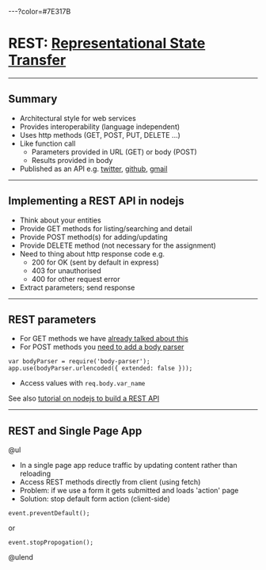 ---?color=#7E317B

# REST: [Representational State Transfer](https://en.wikipedia.org/wiki/Representational_state_transfer)

---

## Summary

- Architectural style for web services
- Provides interoperability (language independent)
- Uses http methods (GET, POST, PUT, DELETE ...)
- Like function call
  - Parameters provided in URL (GET) or body (POST) 
  - Results provided in body
- Published as an API e.g. [twitter](https://developer.twitter.com/en/docs/api-reference-index), [github](https://developer.github.com/v3/), [gmail](https://developers.google.com/gmail/api/v1/reference/)

---

## Implementing a REST API in nodejs

- Think about your entities
- Provide GET methods for listing/searching and detail
- Provide POST method(s) for adding/updating
- Provide DELETE method (not necessary for the assignment)
- Need to thing about http response code e.g.
  - 200 for OK (sent by default in express)
  - 403 for unauthorised
  - 400 for other request error
- Extract parameters; send response

---

## REST parameters

- For GET methods we have [already talked about this](https://github.com/stevenaeola/gitpitch/tree/master/prog/js_intro_node)
- For POST methods you [need to add a body parser](https://github.com/stevenaeola/proglabs_js/tree/master/node_routing)

```
var bodyParser = require('body-parser');
app.use(bodyParser.urlencoded({ extended: false }));
```

- Access values with `req.body.var_name`

See also [tutorial on nodejs to build a REST API](https://codeburst.io/node-js-by-example-part-1-668376cd4f96)

---

## REST and Single Page App

@ul
- In a single page app reduce traffic by updating content rather than reloading
- Access REST methods directly from client (using fetch)
- Problem: if we use a form it gets submitted and loads 'action' page
- Solution: stop default form action (client-side)
```
event.preventDefault();
```

or

```
event.stopPropogation();
```
@ulend
